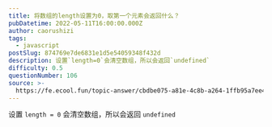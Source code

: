 ```yaml
---
title: 将数组的length设置为0，取第一个元素会返回什么？
pubDatetime: 2022-05-11T16:00:00.000Z
author: caorushizi
tags:
  - javascript
postSlug: 874769e7de6831e1d5e54059348f432d
description: 设置`length=0`会清空数组，所以会返回`undefined`
difficulty: 0.5
questionNumber: 106
source: >-
  https://fe.ecool.fun/topic-answer/cbdbe075-a81e-4c8b-a264-1ffb95a7ee49?orderBy=updateTime&order=desc&tagId=10
---
```


设置 `length = 0` 会清空数组，所以会返回 `undefined`

